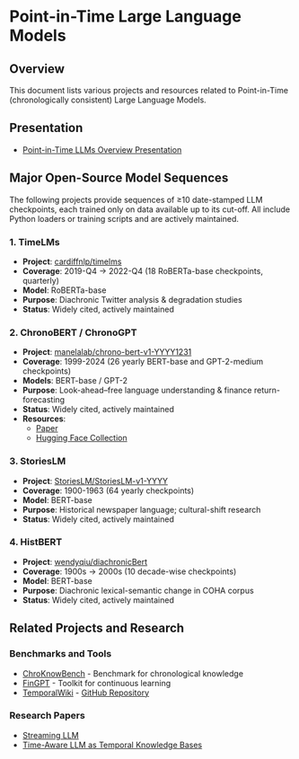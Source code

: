 # Point-in-Time Large Language Models

## Overview
This document lists various projects and resources related to Point-in-Time (chronologically consistent) Large Language Models.

## Presentation
- [Point-in-Time LLMs Overview Presentation](https://docs.google.com/presentation/d/1i1U31CBO-HXjv8Ypp9kdsJxQIiJKfB_zE5S-0MWVa_0/edit?usp=sharing)

## Major Open-Source Model Sequences
The following projects provide sequences of ≥10 date-stamped LLM checkpoints, each trained only on data available up to its cut-off. All include Python loaders or training scripts and are actively maintained.

### 1. TimeLMs
- **Project**: [cardiffnlp/timelms](https://github.com/cardiffnlp/timelms)
- **Coverage**: 2019-Q4 → 2022-Q4 (18 RoBERTa-base checkpoints, quarterly)
- **Model**: RoBERTa-base
- **Purpose**: Diachronic Twitter analysis & degradation studies
- **Status**: Widely cited, actively maintained

### 2. ChronoBERT / ChronoGPT
- **Project**: [manelalab/chrono-bert-v1-YYYY1231](https://huggingface.co/collections/manelalab/chronobert-67c1ca6c2382e03aaec446f8)
- **Coverage**: 1999-2024 (26 yearly BERT-base and GPT-2-medium checkpoints)
- **Models**: BERT-base / GPT-2
- **Purpose**: Look-ahead–free language understanding & finance return-forecasting
- **Status**: Widely cited, actively maintained
- **Resources**: 
  - [Paper](https://arxiv.org/abs/2502.21206)
  - [Hugging Face Collection](https://huggingface.co/collections/manelalab/chronobert-67c1ca6c2382e03aaec446f8)

### 3. StoriesLM
- **Project**: [StoriesLM/StoriesLM-v1-YYYY](https://huggingface.co/StoriesLM/StoriesLM-v1-1963)
- **Coverage**: 1900-1963 (64 yearly checkpoints)
- **Model**: BERT-base
- **Purpose**: Historical newspaper language; cultural-shift research
- **Status**: Widely cited, actively maintained

### 4. HistBERT
- **Project**: [wendyqiu/diachronicBert](https://github.com/wendyqiu/diachronicBert)
- **Coverage**: 1900s → 2000s (10 decade-wise checkpoints)
- **Model**: BERT-base
- **Purpose**: Diachronic lexical-semantic change in COHA corpus
- **Status**: Widely cited, actively maintained

## Related Projects and Research
### Benchmarks and Tools
- [ChroKnowBench](https://arxiv.org/abs/2410.09870) - Benchmark for chronological knowledge
- [FinGPT](https://arxiv.org/abs/2306.06031) - Toolkit for continuous learning
- [TemporalWiki](https://arxiv.org/abs/2204.14211) - [GitHub Repository](https://github.com/joeljang/temporalwiki/tree/main)

### Research Papers
- [Streaming LLM](https://arxiv.org/abs/2102.01951)
- [Time-Aware LLM as Temporal Knowledge Bases](https://arxiv.org/abs/2106.15110) 